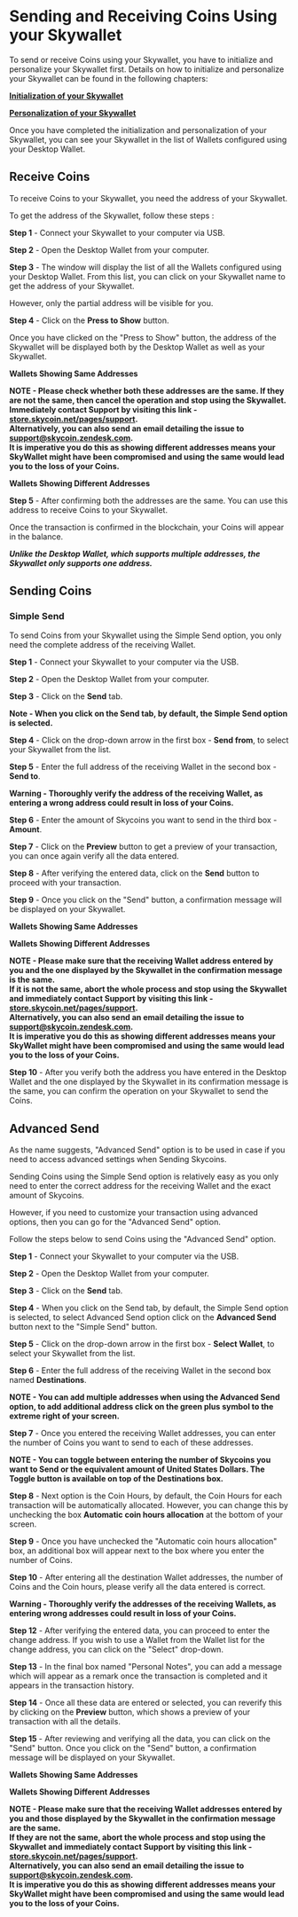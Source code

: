 # Sending and Receiving Coins Using your Skywallet

To send or receive Coins using your Skywallet, you have to initialize and personalize your Skywallet first. Details on how to initialize and personalize your Skywallet can be found in the following chapters:

**[Initialization of your Skywallet](https://github.com/skycoin/hardware-wallet/wiki/Initialize-the-wallet-setting-up)**

**[Personalization of your Skywallet](https://github.com/skycoin/hardware-wallet/wiki/Getting-to-know-the-wallet)**

Once you have completed the initialization and personalization of your Skywallet, you can see your Skywallet in the list of Wallets configured using your Desktop Wallet.

<Screenshot of the Desktop Wallet showing the list of configured Wallets>

## Receive Coins

To receive Coins to your Skywallet, you need the address of your Skywallet.

To get the address of the Skywallet, follow these steps :

**Step 1** - Connect your Skywallet to your computer via USB.

**Step 2** - Open the Desktop Wallet from your computer.

**Step 3** - The window will display the list of all the Wallets configured using your Desktop Wallet. From this list, you can click on your Skywallet name to get the address of your Skywallet.

However, only the partial address will be visible for you.

<Screenshot of the Desktop Wallet after clicking on the Skywallet name and displaying the partial address>

**Step 4** - Click on the **Press to Show** button.

Once you have clicked on the "Press to Show" button, the address of the Skywallet will be displayed both by the Desktop Wallet as well as your Skywallet.

**Wallets Showing Same Addresses**

<Screenshot and image of the same address being displayed>

**NOTE - Please check whether both these addresses are the same. If they are not the same, then cancel the operation and stop using the Skywallet. Immediately contact Support by visiting this link - [store.skycoin.net/pages/support](store.skycoin.net/pages/support).  
Alternatively, you can also send an email detailing the issue to **support@skycoin.zendesk.com**.  
It is imperative you do this as showing different addresses means your SkyWallet might have been compromised and using the same would lead you to the loss of your Coins.**

**Wallets Showing Different Addresses**

<Screenshot and image of different addresses being displayed>

**Step 5** - After confirming both the addresses are the same. You can use this address to receive Coins to your Skywallet. 

Once the transaction is confirmed in the blockchain, your Coins will appear in the balance.

***Unlike the Desktop Wallet, which supports multiple addresses, the Skywallet only supports one address.***

## Sending Coins

### Simple Send

To send Coins from your Skywallet using the Simple Send option, you only need the complete address of the receiving Wallet.

**Step 1** - Connect your Skywallet to your computer via the USB.

**Step 2** - Open the Desktop Wallet from your computer.

**Step 3** - Click on the **Send** tab.

<Screenshot of the Desktop Wallet showing the Send window>

**Note - When you click on the Send tab, by default, the Simple Send option is selected.** 

**Step 4** - Click on the drop-down arrow in the first box - **Send from**, to select your Skywallet from the list.

<Screenshot highlighting the click on the drop-down and highlighting the Skywallet from the list of Wallets >

**Step 5** - Enter the full address of the receiving Wallet in the second box - **Send to**.

<Screenshot of a dummy address entered into the Send to box>

**Warning - Thoroughly verify the address of the receiving Wallet, as entering a wrong address could result in loss of your Coins.**

**Step 6** - Enter the amount of Skycoins you want to send in the third box - **Amount**.

<Screenshot of the Desktop Wallet with a certain amount entered and highlighted>

**Step 7** - Click on the **Preview** button to get a preview of your transaction, you can once again verify all the data entered.

<Screenshot with the Preview button highlighted and then the Screenshot of the window showing the preview of the transaction>

**Step 8** - After verifying the entered data, click on the **Send** button to proceed with your transaction.

<Screenshot of the Desktop Wallet with the Send button highlighted>

**Step 9** - Once you click on the "Send" button, a confirmation message will be displayed on your Skywallet.
<image of the Skywallet display screen with the confirmation message to send a certain amount of Coins to a specific address>

**Wallets Showing Same Addresses**
<Screenshot and image of the same address being displayed>

**Wallets Showing Different Addresses**
<Screenshot and image of different address being displayed>

 **NOTE - Please make sure that the receiving Wallet address entered by you and the one displayed by the Skywallet in the confirmation message is the same.  
 If it is not the same, abort the whole process and stop using the Skywallet and immediately contact Support by visiting this link - [store.skycoin.net/pages/support](store.skycoin.net/pages/support).  
Alternatively, you can also send an email detailing the issue to **support@skycoin.zendesk.com**.  
 It is imperative you do this as showing different addresses means your SkyWallet might have been compromised and using the same would lead you to the loss of your Coins.**

**Step 10** - After you verify both the address you have entered in the Desktop Wallet and the one displayed by the Skywallet in its confirmation message is the same, you can confirm the operation on your Skywallet to send the Coins. 
 
 ## Advanced Send
 
As the name suggests, "Advanced Send" option is to be used in case if you need to access advanced settings when Sending Skycoins.

Sending Coins using the Simple Send option is relatively easy as you only need to enter the correct address for the receiving Wallet and the exact amount of Skycoins.

However, if you need to customize your transaction using advanced options, then you can go for the "Advanced Send" option.

Follow the steps below to send Coins using the "Advanced Send" option.

**Step 1** - Connect your Skywallet to your computer via the USB.

**Step 2** - Open the Desktop Wallet from your computer.

**Step 3** - Click on the **Send** tab.
<Screenshot of the Desktop Wallet showing the Send window>

**Step 4** - When you click on the Send tab, by default, the Simple Send option is selected, to select Advanced Send option click on the **Advanced Send** button next to the "Simple Send" button.
<Screenshot highlighting the advanced send button in the send tab>

**Step 5** - Click on the drop-down arrow in the first box - **Select Wallet**, to select your Skywallet from the list.
<Screenshot highlighting the click on the drop-down and highlighting the Skywallet from the list of Wallets >

**Step 6** - Enter the full address of the receiving Wallet in the second box named **Destinations**.
<Screenshot of at least two dummy addresses entered into the Destinations box>

**NOTE - You can add multiple addresses when using the Advanced Send option, to add additional address click on the green plus symbol to the extreme right of your screen.**
<Screenshot highlighting the green plus symbol>

**Step 7** - Once you entered the receiving Wallet addresses, you can enter the number of Coins you want to send to each of these addresses.

**NOTE - You can toggle between entering the number of Skycoins you want to Send or the equivalent amount of United States Dollars. The Toggle button is available on top of the Destinations box.**

<Screenshot highlighting the toggle button between Sky and USD>

**Step 8** - Next option is the Coin Hours, by default, the Coin Hours for each transaction will be automatically allocated. However, you can change this by unchecking the box **Automatic coin hours allocation** at the bottom of your screen.
<Screenshot highlighting the automatic coin hours allocation box>

**Step 9** - Once you have unchecked the "Automatic coin hours allocation" box, an additional box will appear next to the box where you enter the number of Coins.
<Screenshot highlighting the Coin hours box>

**Step 10** - After entering all the destination Wallet addresses, the number of Coins and the Coin hours, please verify all the data entered is correct.

**Warning - Thoroughly verify the addresses of the receiving Wallets, as entering wrong addresses could result in loss of your Coins.**

**Step 12** - After verifying the entered data, you can proceed to enter the change address. If you wish to use a Wallet from the Wallet list for the change address, you can click on the "Select" drop-down.
<Screenshot highlighting the change address box and showing the Wallet list by highlighting and clicking on the drop down>

**Step 13** - In the final box named "Personal Notes", you can add a message which will appear as a remark once the transaction is completed and it appears in the transaction history.
<Screenshot highlighting the personal notes box and showing a transaction in the transaction history tab with a personal note>

**Step 14** - Once all these data are entered or selected, you can reverify this by clicking on the **Preview** button, which shows a preview of your transaction with all the details.

**Step 15** - After reviewing and verifying all the data, you can click on the "Send" button. Once you click on the "Send" button, a confirmation message will be displayed on your Skywallet.
<Image of the Skywallet display screen with the confirmation message to send a certain amount of Coins to a specific address>

**Wallets Showing Same Addresses**
<Screenshot and image of the same address being displayed>

**Wallets Showing Different Addresses**
<Screenshot and image of different address being displayed>

 **NOTE - Please make sure that the receiving Wallet addresses entered by you and those displayed by the Skywallet in the confirmation message are the same.  
If they are not the same, abort the whole process and stop using the Skywallet and immediately contact Support by visiting this link - [store.skycoin.net/pages/support](store.skycoin.net/pages/support).  
Alternatively, you can also send an email detailing the issue to **support@skycoin.zendesk.com**.  
It is imperative you do this as showing different addresses means your SkyWallet might have been compromised and using the same would lead you to the loss of your Coins.**
